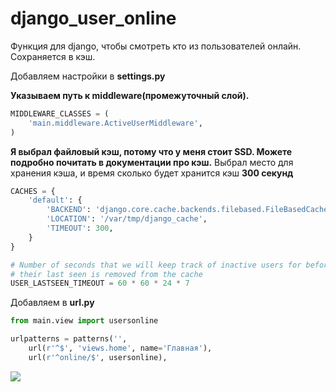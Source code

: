 # django_user_online

Функция для django, чтобы смотреть кто из пользователей онлайн. Сохраняется в кэш.

Добавляем настройки в **settings.py**

**Указываем путь к middleware(промежуточный слой).**
```python
MIDDLEWARE_CLASSES = (
    'main.middleware.ActiveUserMiddleware',
)
```

**Я выбрал файловый кэш, потому что у меня стоит SSD. Можете подробно почитать в документации про кэш.**
Выбрал место для хранения кэша, и время сколько будет хранится кэш **300 секунд**
```python
CACHES = {
    'default': {
        'BACKEND': 'django.core.cache.backends.filebased.FileBasedCache',
        'LOCATION': '/var/tmp/django_cache',
        'TIMEOUT': 300,
    }
}

# Number of seconds that we will keep track of inactive users for before
# their last seen is removed from the cache
USER_LASTSEEN_TIMEOUT = 60 * 60 * 24 * 7
```

Добавляем в **url.py**
```python
from main.view import usersonline

urlpatterns = patterns('',
    url(r'^$', 'views.home', name='Главная'),
	url(r'^online/$', usersonline),
```

<img src="https://habrastorage.org/files/280/391/f2a/280391f2ab2c481c86ca35b1fc78e263.png"/>
